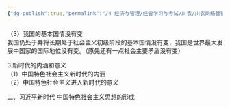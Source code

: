 ```yaml
---
{"dg-publish":true,"permalink":"/4 经济与管理/经管学习与考试/川农/川农网络营销/20201116 /","title":"20201116 "}
---
```



（3）我国的基本国情没有变  
我国仍处于并将长期处于社会主义初级阶段的基本国情没有变，我国是世界最大发展中国家的国际地位没有变。（原先还有一点社会主要矛盾没有变）

3.新时代的内涵和意义  
（1）中国特色社会主义新时代的内涵  
（2）中国特色社会主义进入新时代的意义

二、习近平新时代 中国特色社会主义思想的形成